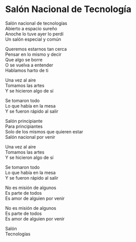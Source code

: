 # Salón Nacional de Tecnología  

Salón nacional de tecnologías  
Abierto a espacio sureño  
Anoche lo tuve ayer lo perdí  
Un salón especial y común  

Queremos estarnos tan cerca  
Pensar en lo mismo y decir  
Que algo se borre  
O se vuelva a entender  
Hablamos harto de ti  

Una vez al aire  
Tomamos las artes  
Y se hicieron algo de sí  

Se tomaron todo  
Lo que había en la mesa  
Y se fueron rápido al salir  

Salón principiante  
Para principiantes  
Solo de los mismos  que quieren estar  
Salón nacional por venir  

Una vez al aire  
Tomamos las artes  
Y se hicieron algo de sí  

Se tomaron todo  
Lo que había en la mesa  
Y se fueron rápido al salir  

No es misión de algunos  
Es parte de todos  
Es amor de alguien por venir  

No es misión de algunos  
Es parte de todos  
Es amor de alguien por venir  

Salón  
Tecnologías  
